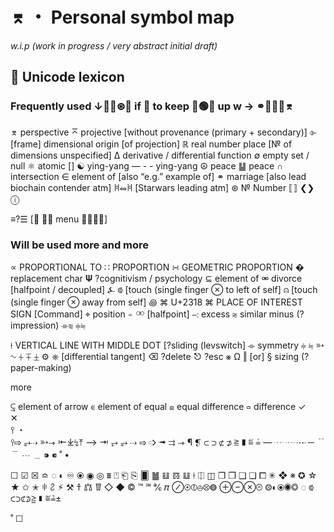 # ⌆ ・ Personal symbol map

*w.i.p (work in progress / very abstract initial draft)*


## 🔖 Unicode lexicon


### Frequently used ↓📖🧐⊛💛 if 🤪 to keep 🧠🟢🧠 up w →  ⚭👨🏼‍💻⌆ 

⌆     perspective
⌅     projective [without provenance (primary + secondary)]
⌱     [frame] dimensional origin [of projection]
ℝ     real number place [№  of dimensions unspecified]
∆        derivative / differential function
∅      empty set / null 
⚛︎      atomic []
☯︎    ying-yang
—  - -    ying-yang
☮︎       peace
䷊        peace 
∩   intersection
∈     element of [also “e.g.” example of]
⚭       marriage [also lead biochain contender atm]
𐀝⥈𐀝    [Starwars leading atm]
⊛
№     Number
⟦⟧
❮❯ 
ⓘ

≡?☰    [🤔 🧑‍🎨 menu 🤦🏼‍♂️💩] 

### Will be used more and more

∝   PROPORTIONAL TO
∷   PROPORTION
∺   GEOMETRIC PROPORTION
�        replacement char
𝚿       ?cognitivism / psychology 
⊆   element of
⚮       divorce [halfpoint / decoupled]
⍼
⟃         [touch (single finger ⊗ to left of self]
⍝         [touch (single finger ⊗ away from self]
꩜
⌘   U+2318 ⌘ PLACE OF INTEREST SIGN [Command]
⌖     position 
⍅
⚮       [halfpoint]
∹   excess
⩬     similar minus (?impression) 
⌯≋
≑≒ 

⍿   VERTICAL LINE WITH MIDDLE DOT [?sliding (levswitch]
⌯   symmetry
≑
≒
➳
∿
⏆
⏇
⏈
⚙︎
⎈         [differential tangent]
⌫        ?delete 
⎋        ?esc
⨳
Ω
‖        [or]
§        sizing (?paper-making) 

more 


⥹   element of arrow
⋹   element of equal
⪮   equal difference 
≏   difference
✓     
✕           
⫯ 
・  
⫯⇨
⥵⇢
➳⇾
⇤⤓↯⤒
⟶ 
⇥ 
⥅ 
⥵ 
⇢ 
⇨
➩
➟ 
⇉
⇾
¶
❡
⊂
⊃
⊄
⊅
≧
∎
≝
≟
—
┈
┈
┉
─
﹊
﹉
⋯
﹍ 
⁍
⁌
˚
 • 

☐
☑︎
☒
≏
◌
◐
♾
⦿
◉
◎
⩩
⍞
⎗
⎘
🂠
䷪
𝌭
𝌖
𝌭
⍿
⎅
◫
❐
❒
❑ 
❏
⧠
✳︎
❖
※
✪
☆
★
✩
✭
𐀳
𐀸
⚡︎
⚒︎
𐀼
𐁄
𐁋
◇
◆
©
™
℠
℀
𝜋
⊘⊛⦶⦺⦼◍ 
⊕⊖⊗⊜
⨷◐⦿◉◎  ◌
⟃
⊂⊃⊄⊅≧
∎
≝≟±

˚
☐
